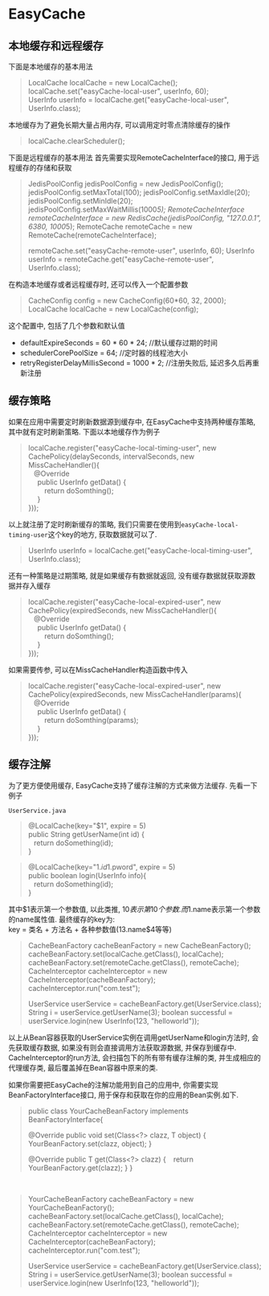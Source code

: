 # EasyCache

## 本地缓存和远程缓存
下面是本地缓存的基本用法
> LocalCache localCache = new LocalCache();  
> localCache.set("easyCache-local-user", userInfo, 60);  
> UserInfo userInfo = localCache.get("easyCache-local-user", UserInfo.class);  

本地缓存为了避免长期大量占用内存, 可以调用定时零点清除缓存的操作
> localCache.clearScheduler();

下面是远程缓存的基本用法
首先需要实现RemoteCacheInterface的接口, 用于远程缓存的存储和获取
> JedisPoolConfig jedisPoolConfig = new JedisPoolConfig();
> jedisPoolConfig.setMaxTotal(100);
> jedisPoolConfig.setMaxIdle(20);
> jedisPoolConfig.setMinIdle(20);
> jedisPoolConfig.setMaxWaitMillis(1000*5);
> RemoteCacheInterface remoteCacheInterface = new RedisCache(jedisPoolConfig, "127.0.0.1", 6380, 1000*5);
> RemoteCache remoteCache = new RemoteCache(remoteCacheInterface);
> 
> remoteCache.set("easyCache-remote-user", userInfo, 60);
> UserInfo userInfo = remoteCache.get("easyCache-remote-user", UserInfo.class);

在构造本地缓存或者远程缓存时, 还可以传入一个配置参数
> CacheConfig config = new CacheConfig(60*60, 32, 2000);
> LocalCache localCache = new LocalCache(config);

这个配置中, 包括了几个参数和默认值

* defaultExpireSeconds = 60 * 60 * 24;  //默认缓存过期的时间
* schedulerCorePoolSize = 64;   //定时器的线程池大小
* retryRegisterDelayMillisSecond = 1000 * 2;    //注册失败后, 延迟多久后再重新注册

## 缓存策略
如果在应用中需要定时刷新数据源到缓存中, 在EasyCache中支持两种缓存策略, 其中就有定时刷新策略. 下面以本地缓存作为例子
> localCache.register("easyCache-local-timing-user", new CachePolicy(delaySeconds, intervalSeconds, new MissCacheHandler<UserInfo>(){    
> &ensp;    @Override  
> &emsp;    public UserInfo getData() {  
> &emsp;&emsp;  return doSomthing();  
> &emsp;    }  
> }));  

以上就注册了定时刷新缓存的策略, 我们只需要在使用到`easyCache-local-timing-user`这个key的地方, 获取数据就可以了. 
> UserInfo userInfo = localCache.get("easyCache-local-timing-user", UserInfo.class);

还有一种策略是过期策略, 就是如果缓存有数据就返回, 没有缓存数据就获取源数据并存入缓存
> localCache.register("easyCache-local-expired-user", new CachePolicy(expiredSeconds, new  MissCacheHandler<UserInfo>(){  
> &ensp;    @Override  
> &emsp;    public UserInfo getData() {  
> &emsp;&emsp;  return doSomthing();  
> &emsp;    }  
> }));  

如果需要传参, 可以在MissCacheHandler构造函数中传入
> localCache.register("easyCache-local-expired-user", new CachePolicy(expiredSeconds, new  MissCacheHandler<UserInfo>(params){  
> &ensp;    @Override  
> &emsp;    public UserInfo getData() {  
> &emsp;&emsp;  return doSomthing(params);  
> &emsp;    }  
> }));    

## 缓存注解
为了更方便使用缓存, EasyCache支持了缓存注解的方式来做方法缓存. 先看一下例子

`UserService.java`  
> @LocalCache(key="$1", expire = 5)  
> public String getUserName(int id) {  
> &ensp;    return doSomething(id);  
> }  

> @LocalCache(key="$1.id$1.pword", expire = 5)  
> public boolean login(UserInfo info){  
> &ensp;    return doSomething(id);  
> }  

其中$1表示第一个参数值, 以此类推, $10表示第10个参数.而$1.name表示第一个参数的name属性值. 最终缓存的key为:  
key = 类名 + 方法名 + 各种参数值($1$3.name$4等等)

> CacheBeanFactory cacheBeanFactory = new CacheBeanFactory();
> cacheBeanFactory.set(localCache.getClass(), localCache);
> cacheBeanFactory.set(remoteCache.getClass(), remoteCache);
> CacheInterceptor cacheInterceptor = new CacheInterceptor(cacheBeanFactory);
> cacheInterceptor.run("com.test");
>
> UserService userService = cacheBeanFactory.get(UserService.class);
> String i = userService.getUserName(3);
> boolean successful = userService.login(new UserInfo(123, "helloworld"));

以上从Bean容器获取的UserService实例在调用getUserName和login方法时, 会先获取缓存数据, 如果没有则会直接调用方法获取源数据, 并保存到缓存中. 
CacheInterceptor的run方法, 会扫描包下的所有带有缓存注解的类, 并生成相应的代理缓存类, 最后覆盖掉在Bean容器中原来的类. 

如果你需要把EasyCache的注解功能用到自己的应用中, 你需要实现BeanFactoryInterface接口, 用于保存和获取在你的应用的Bean实例.如下.

> public class YourCacheBeanFactory implements BeanFactoryInterface{
>
> @Override
> public <T> void set(Class<?> clazz, T object) {
> &ensp;    YourBeanFactory.set(clazz, object);
> }
>
>  @Override
>  public <T> T get(Class<?> clazz) {
>  &ensp;   return YourBeanFactory.get(clazz);
>  }
>  }

&ensp;

> YourCacheBeanFactory cacheBeanFactory = new YourCacheBeanFactory();
> cacheBeanFactory.set(localCache.getClass(), localCache);
> cacheBeanFactory.set(remoteCache.getClass(), remoteCache);
> CacheInterceptor cacheInterceptor = new CacheInterceptor(cacheBeanFactory);
> cacheInterceptor.run("com.test");
>
> UserService userService = cacheBeanFactory.get(UserService.class);
> String i = userService.getUserName(3);
> boolean successful = userService.login(new UserInfo(123, "helloworld"));




